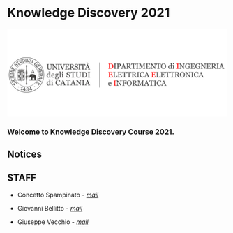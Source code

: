 # Knowledge Discovery 2021

[![logo](/imgs/logo.png)](http://www.dieei.unict.it/corsi/l-8-inf)

### Welcome to Knowledge Discovery Course 2021.


## Notices


## STAFF

- Concetto Spampinato - *[mail](mailto:concetto.spampinato@unict.it)*

- Giovanni Bellitto - *[mail](mailto:giovanni.bellitto@phd.unict.it)*

- Giuseppe Vecchio - *[mail](mailto:giuseppe.vecchio@phd.unict.it)*


[404]: /knowledge-discovery/fallback
